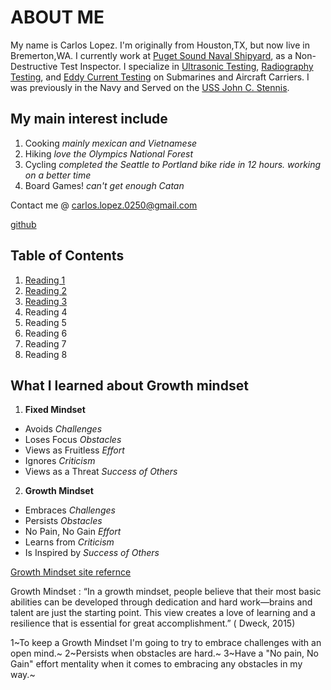 


# **ABOUT ME**

My name is Carlos Lopez. I'm originally from Houston,TX, but now live in Bremerton,WA. I currently work at [Puget Sound Naval Shipyard](https://www.navsea.navy.mil/Home/Shipyards/PSNS-IMF/), as a Non-Destructive Test Inspector. I specialize in [Ultrasonic Testing](https://www.nde-ed.org/NDETechniques/Ultrasonics/index.xhtml), [Radiography Testing](https://www.nde-ed.org/NDETechniques/Radiography/index.xhtml), and [Eddy Current Testing](https://www.nde-ed.org/NDETechniques/EddyCurrent/index.xhtml) on Submarines and Aircraft Carriers. I was previously in the Navy and Served on the [USS John C. Stennis](https://en.wikipedia.org/wiki/USS_John_C._Stennis). 


## My main interest include
1. Cooking *mainly mexican and Vietnamese*
2. Hiking *love the Olympics National Forest*
3. Cycling *completed the Seattle to Portland bike ride in 12 hours. working on a better time*
4. Board Games! *can't get enough Catan*

Contact me @ <carlos.lopez.0250@gmail.com>

[github](https://github.com/carloslopez0250)


## **Table of Contents**

1. [Reading 1](markdown.md)
2. [Reading 2](Class02_TerminalSetUp.md)
3. [Reading 3](Class03_RevisionsAndTheCloud.md)
4. Reading 4
5. Reading 5
6. Reading 6
7. Reading 7
8. Reading 8

## What I learned about Growth mindset


1. **Fixed Mindset**
- Avoids *Challenges*
- Loses Focus *Obstacles*
- Views as Fruitless *Effort*
- Ignores *Criticism*
- Views as a Threat *Success of Others*

2. **Growth Mindset**
- Embraces *Challenges*
- Persists *Obstacles*
- No Pain, No Gain *Effort*
- Learns from *Criticism*
- Is Inspired by *Success of Others*

    

[Growth Mindset site refernce](https://www.atlassian.com/blog/inside-atlassian/growth-mindset)


Growth Mindset
: “In a growth mindset, people believe that their most basic abilities can be developed through dedication and hard work—brains and talent are just the starting point. This view creates a love of learning and a resilience that is essential for great accomplishment.” ( Dweck, 2015)

1~To keep a Growth Mindset I'm going to try to embrace challenges with an open mind.~ 
2~Persists when obstacles are hard.~ 
3~Have a "No pain, No Gain" effort mentality when it comes to embracing any obstacles in my way.~